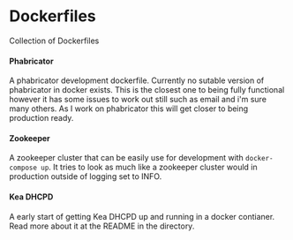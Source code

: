 # Dockerfiles

Collection of Dockerfiles

#### Phabricator

A phabricator development dockerfile. Currently no sutable version of phabricator in docker exists. This is the closest one to being fully functional however it has some issues to work out still such as email and i'm sure many others. As I work on phabricator this will get closer to being production ready.

#### Zookeeper

A zookeeper cluster that can be easily use for development with `docker-compose up`. It tries to look as much like a zookeeper cluster would in production outside of logging set to INFO.

#### Kea DHCPD

A early start of getting Kea DHCPD up and running in a docker contianer. Read more about it at the README in the directory.
